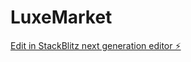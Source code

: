 # LuxeMarket

[Edit in StackBlitz next generation editor ⚡️](https://stackblitz.com/~/github.com/ben397/LuxeMarket)